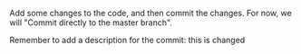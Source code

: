 Add some changes to the code, and then commit the changes. For now, we will "Commit directly to the master branch".

Remember to add a description for the commit:
this is changed
